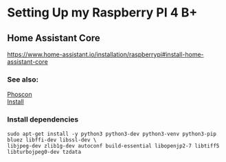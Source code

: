 # Setting Up my Raspberry PI 4 B+
## Home Assistant Core
https://www.home-assistant.io/installation/raspberrypi#install-home-assistant-core

### See also:
[Phoscon](https://phoscon.de/en/raspbee/install#connection)  
[Install](www.home-assistant.io/installation/raspberrypi#install-home-assistant-core)  

### Install dependencies

```
sudo apt-get install -y python3 python3-dev python3-venv python3-pip bluez libffi-dev libssl-dev \
libjpeg-dev zlib1g-dev autoconf build-essential libopenjp2-7 libtiff5 libturbojpeg0-dev tzdata
```
